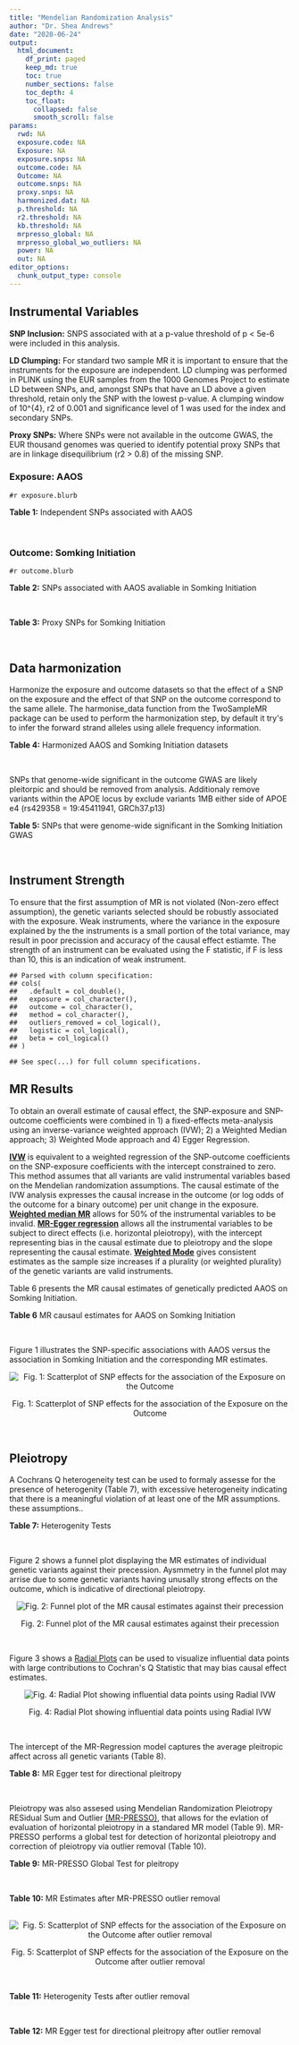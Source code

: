 ```yaml
---
title: "Mendelian Randomization Analysis"
author: "Dr. Shea Andrews"
date: "2020-06-24"
output:
  html_document:
    df_print: paged
    keep_md: true
    toc: true
    number_sections: false
    toc_depth: 4
    toc_float:
      collapsed: false
      smooth_scroll: false
params:
  rwd: NA
  exposure.code: NA
  Exposure: NA
  exposure.snps: NA
  outcome.code: NA
  Outcome: NA
  outcome.snps: NA
  proxy.snps: NA
  harmonized.dat: NA
  p.threshold: NA
  r2.threshold: NA
  kb.threshold: NA
  mrpresso_global: NA
  mrpresso_global_wo_outliers: NA
  power: NA
  out: NA
editor_options:
  chunk_output_type: console
---
```







## Instrumental Variables
**SNP Inclusion:** SNPS associated with at a p-value threshold of p < 5e-6 were included in this analysis.
<br>

**LD Clumping:** For standard two sample MR it is important to ensure that the instruments for the exposure are independent. LD clumping was performed in PLINK using the EUR samples from the 1000 Genomes Project to estimate LD between SNPs, and, amongst SNPs that have an LD above a given threshold, retain only the SNP with the lowest p-value. A clumping window of 10^{4}, r2 of 0.001 and significance level of 1 was used for the index and secondary SNPs.
<br>

**Proxy SNPs:** Where SNPs were not available in the outcome GWAS, the EUR thousand genomes was queried to identify potential proxy SNPs that are in linkage disequilibrium (r2 > 0.8) of the missing SNP.
<br>

### Exposure: AAOS
`#r exposure.blurb`
<br>

**Table 1:** Independent SNPs associated with AAOS
<div data-pagedtable="false">
  <script data-pagedtable-source type="application/json">
{"columns":[{"label":["SNP"],"name":[1],"type":["chr"],"align":["left"]},{"label":["CHROM"],"name":[2],"type":["dbl"],"align":["right"]},{"label":["POS"],"name":[3],"type":["dbl"],"align":["right"]},{"label":["REF"],"name":[4],"type":["chr"],"align":["left"]},{"label":["ALT"],"name":[5],"type":["chr"],"align":["left"]},{"label":["AF"],"name":[6],"type":["dbl"],"align":["right"]},{"label":["BETA"],"name":[7],"type":["dbl"],"align":["right"]},{"label":["SE"],"name":[8],"type":["dbl"],"align":["right"]},{"label":["Z"],"name":[9],"type":["dbl"],"align":["right"]},{"label":["P"],"name":[10],"type":["dbl"],"align":["right"]},{"label":["N"],"name":[11],"type":["dbl"],"align":["right"]},{"label":["TRAIT"],"name":[12],"type":["chr"],"align":["left"]}],"data":[{"1":"rs2649062","2":"1","3":"5799177","4":"A","5":"G","6":"0.3192","7":"0.0652","8":"0.0131","9":"4.977100","10":"6.120e-07","11":"40255","12":"AAOS"},{"1":"rs4662080","2":"1","3":"14363419","4":"C","5":"T","6":"0.6649","7":"0.1421","8":"0.0296","9":"4.800676","10":"1.586e-06","11":"40255","12":"AAOS"},{"1":"rs10919252","2":"1","3":"169802956","4":"C","5":"G","6":"0.3275","7":"0.0975","8":"0.0198","9":"4.924240","10":"8.182e-07","11":"40255","12":"AAOS"},{"1":"rs6701713","2":"1","3":"207786289","4":"A","5":"G","6":"0.7983","7":"-0.0709","8":"0.0146","9":"-4.856160","10":"1.184e-06","11":"40255","12":"AAOS"},{"1":"rs144505123","2":"1","3":"221802052","4":"C","5":"T","6":"0.0113","7":"0.7709","8":"0.1609","9":"4.791175","10":"1.661e-06","11":"40255","12":"AAOS"},{"1":"rs6718282","2":"2","3":"18039651","4":"G","5":"A","6":"0.0440","7":"-0.1421","8":"0.0308","9":"-4.613636","10":"3.840e-06","11":"40255","12":"AAOS"},{"1":"rs114131510","2":"2","3":"78420700","4":"A","5":"G","6":"0.0162","7":"0.6419","8":"0.1406","9":"4.565430","10":"4.949e-06","11":"40255","12":"AAOS"},{"1":"rs12615104","2":"2","3":"109820829","4":"T","5":"C","6":"0.2566","7":"-0.1057","8":"0.0221","9":"-4.782810","10":"1.829e-06","11":"40255","12":"AAOS"},{"1":"rs111906619","2":"2","3":"127789085","4":"C","5":"T","6":"0.0709","7":"0.1268","8":"0.0256","9":"4.953125","10":"7.088e-07","11":"40255","12":"AAOS"},{"1":"rs6431219","2":"2","3":"127862133","4":"C","5":"T","6":"0.4163","7":"0.0774","8":"0.0124","9":"6.241935","10":"3.897e-10","11":"40255","12":"AAOS"},{"1":"rs359982","2":"2","3":"219826934","4":"A","5":"G","6":"0.0781","7":"0.2660","8":"0.0513","9":"5.185190","10":"2.159e-07","11":"40255","12":"AAOS"},{"1":"rs116341973","2":"3","3":"63462893","4":"A","5":"G","6":"0.0227","7":"0.2057","8":"0.0399","9":"5.155390","10":"2.478e-07","11":"40255","12":"AAOS"},{"1":"rs145799027","2":"3","3":"114438213","4":"T","5":"C","6":"0.0147","7":"0.7485","8":"0.1601","9":"4.675200","10":"2.933e-06","11":"40255","12":"AAOS"},{"1":"rs71602496","2":"4","3":"661002","4":"A","5":"G","6":"0.1453","7":"0.0780","8":"0.0171","9":"4.561400","10":"4.978e-06","11":"40255","12":"AAOS"},{"1":"rs115803892","2":"4","3":"134185712","4":"G","5":"A","6":"0.0129","7":"0.9151","8":"0.1973","9":"4.638115","10":"3.498e-06","11":"40255","12":"AAOS"},{"1":"rs1689013","2":"4","3":"181048651","4":"T","5":"C","6":"0.2493","7":"0.0637","8":"0.0139","9":"4.582730","10":"4.657e-06","11":"40255","12":"AAOS"},{"1":"rs144202318","2":"5","3":"165711579","4":"G","5":"A","6":"0.0135","7":"0.7219","8":"0.1572","9":"4.592239","10":"4.356e-06","11":"40255","12":"AAOS"},{"1":"rs77345379","2":"6","3":"69273670","4":"C","5":"T","6":"0.0185","7":"0.2291","8":"0.0501","9":"4.572854","10":"4.830e-06","11":"40255","12":"AAOS"},{"1":"rs12153819","2":"6","3":"83773049","4":"C","5":"T","6":"0.1018","7":"-0.1092","8":"0.0235","9":"-4.646809","10":"3.291e-06","11":"40255","12":"AAOS"},{"1":"rs17170228","2":"7","3":"33076314","4":"G","5":"A","6":"0.0623","7":"0.1215","8":"0.0248","9":"4.899194","10":"1.004e-06","11":"40255","12":"AAOS"},{"1":"rs149907089","2":"7","3":"151626353","4":"G","5":"C","6":"0.0162","7":"0.7109","8":"0.1535","9":"4.631270","10":"3.637e-06","11":"40255","12":"AAOS"},{"1":"rs2725066","2":"8","3":"4438058","4":"T","5":"A","6":"0.5128","7":"-0.0936","8":"0.0191","9":"-4.900524","10":"9.948e-07","11":"40255","12":"AAOS"},{"1":"rs117201713","2":"8","3":"121340499","4":"G","5":"C","6":"0.0408","7":"0.2125","8":"0.0456","9":"4.660088","10":"3.120e-06","11":"40255","12":"AAOS"},{"1":"rs36033332","2":"9","3":"26834807","4":"C","5":"G","6":"0.0386","7":"0.4601","8":"0.0865","9":"5.319080","10":"1.030e-07","11":"40255","12":"AAOS"},{"1":"rs7930318","2":"11","3":"60033371","4":"C","5":"T","6":"0.5996","7":"0.0750","8":"0.0125","9":"6.000000","10":"2.245e-09","11":"40255","12":"AAOS"},{"1":"rs567075","2":"11","3":"85830157","4":"T","5":"C","6":"0.6903","7":"0.0900","8":"0.0132","9":"6.818180","10":"9.084e-12","11":"40255","12":"AAOS"},{"1":"rs11218343","2":"11","3":"121435587","4":"T","5":"C","6":"0.0395","7":"-0.1653","8":"0.0329","9":"-5.024320","10":"5.148e-07","11":"40255","12":"AAOS"},{"1":"rs7958488","2":"12","3":"6546166","4":"A","5":"T","6":"0.0195","7":"0.5085","8":"0.1111","9":"4.576960","10":"4.719e-06","11":"40255","12":"AAOS"},{"1":"rs1118069","2":"12","3":"84739181","4":"A","5":"T","6":"0.7195","7":"0.1012","8":"0.0216","9":"4.685190","10":"2.693e-06","11":"40255","12":"AAOS"},{"1":"rs140016885","2":"12","3":"99679113","4":"A","5":"G","6":"0.0144","7":"0.6851","8":"0.1416","9":"4.838280","10":"1.310e-06","11":"40255","12":"AAOS"},{"1":"rs9582517","2":"13","3":"102331030","4":"T","5":"C","6":"0.5073","7":"-0.1185","8":"0.0257","9":"-4.610890","10":"3.908e-06","11":"40255","12":"AAOS"},{"1":"rs146189059","2":"14","3":"47173254","4":"C","5":"G","6":"0.0111","7":"0.9444","8":"0.1835","9":"5.146590","10":"2.634e-07","11":"40255","12":"AAOS"},{"1":"rs17125944","2":"14","3":"53400629","4":"T","5":"C","6":"0.0924","7":"0.0960","8":"0.0203","9":"4.729060","10":"2.321e-06","11":"40255","12":"AAOS"},{"1":"rs150193285","2":"15","3":"75224360","4":"C","5":"T","6":"0.0109","7":"0.7622","8":"0.1650","9":"4.619394","10":"3.834e-06","11":"40255","12":"AAOS"},{"1":"rs9947273","2":"18","3":"35409158","4":"G","5":"A","6":"0.1431","7":"-0.0853","8":"0.0178","9":"-4.792135","10":"1.593e-06","11":"40255","12":"AAOS"},{"1":"rs62117204","2":"19","3":"45242967","4":"C","5":"T","6":"0.0601","7":"-0.1867","8":"0.0278","9":"-6.715827","10":"1.864e-11","11":"40255","12":"AAOS"},{"1":"rs76205446","2":"19","3":"45355267","4":"T","5":"A","6":"0.0143","7":"0.7096","8":"0.1234","9":"5.750405","10":"9.010e-09","11":"40255","12":"AAOS"},{"1":"rs2075650","2":"19","3":"45395619","4":"A","5":"G","6":"0.2197","7":"0.5502","8":"0.0223","9":"24.672600","10":"5.980e-134","11":"40255","12":"AAOS"},{"1":"rs141441332","2":"19","3":"45438575","4":"C","5":"A","6":"0.0110","7":"0.5383","8":"0.0632","9":"8.517405","10":"1.713e-17","11":"40255","12":"AAOS"},{"1":"rs204469","2":"19","3":"45490285","4":"A","5":"G","6":"0.9632","7":"0.1588","8":"0.0341","9":"4.656890","10":"3.269e-06","11":"40255","12":"AAOS"},{"1":"rs2827191","2":"21","3":"23361798","4":"C","5":"T","6":"0.2857","7":"0.1277","8":"0.0279","9":"4.577061","10":"4.895e-06","11":"40255","12":"AAOS"},{"1":"rs1043441","2":"22","3":"39130964","4":"C","5":"T","6":"0.2893","7":"-0.0639","8":"0.0135","9":"-4.733333","10":"2.110e-06","11":"40255","12":"AAOS"}],"options":{"columns":{"min":{},"max":[10]},"rows":{"min":[10],"max":[10]},"pages":{}}}
  </script>
</div>
<br>

### Outcome: Somking Initiation
`#r outcome.blurb`
<br>

**Table 2:** SNPs associated with AAOS avaliable in Somking Initiation
<div data-pagedtable="false">
  <script data-pagedtable-source type="application/json">
{"columns":[{"label":["SNP"],"name":[1],"type":["chr"],"align":["left"]},{"label":["CHROM"],"name":[2],"type":["dbl"],"align":["right"]},{"label":["POS"],"name":[3],"type":["dbl"],"align":["right"]},{"label":["REF"],"name":[4],"type":["chr"],"align":["left"]},{"label":["ALT"],"name":[5],"type":["chr"],"align":["left"]},{"label":["AF"],"name":[6],"type":["dbl"],"align":["right"]},{"label":["BETA"],"name":[7],"type":["dbl"],"align":["right"]},{"label":["SE"],"name":[8],"type":["dbl"],"align":["right"]},{"label":["Z"],"name":[9],"type":["dbl"],"align":["right"]},{"label":["P"],"name":[10],"type":["dbl"],"align":["right"]},{"label":["N"],"name":[11],"type":["dbl"],"align":["right"]},{"label":["TRAIT"],"name":[12],"type":["chr"],"align":["left"]}],"data":[{"1":"rs2649062","2":"1","3":"5799177","4":"A","5":"G","6":"0.32036400","7":"-2.866110e-04","8":"0.0009012926","9":"-0.318","10":"0.7505000","11":"1232091","12":"Smoking_Initiation"},{"1":"rs4662080","2":"1","3":"14363419","4":"C","5":"T","6":"0.69553200","7":"-4.433238e-04","8":"0.0012924892","9":"-0.343","10":"0.7314000","11":"599289","12":"Smoking_Initiation"},{"1":"rs10919252","2":"1","3":"169802956","4":"C","5":"G","6":"0.31039100","7":"-3.274770e-03","8":"0.0008989218","9":"-3.643","10":"0.0002692","11":"1232091","12":"Smoking_Initiation"},{"1":"rs6701713","2":"1","3":"207786289","4":"A","5":"G","6":"0.77515400","7":"-3.424600e-04","8":"0.0009012116","9":"-0.380","10":"0.7037000","11":"1232091","12":"Smoking_Initiation"},{"1":"rs144505123","2":"1","3":"221802052","4":"C","5":"T","6":"0.00744913","7":"-1.283345e-04","8":"0.0009232699","9":"-0.139","10":"0.8892000","11":"1174994","12":"Smoking_Initiation"},{"1":"rs6718282","2":"2","3":"18039651","4":"G","5":"A","6":"0.08463490","7":"2.335293e-04","8":"0.0009230408","9":"0.253","10":"0.8001000","11":"1174994","12":"Smoking_Initiation"},{"1":"rs114131510","2":"2","3":"78420700","4":"A","5":"G","6":"0.00839110","7":"-6.846290e-04","8":"0.0009008281","9":"-0.760","10":"0.4471000","11":"1232091","12":"Smoking_Initiation"},{"1":"rs12615104","2":"2","3":"109820829","4":"T","5":"C","6":"0.32661600","7":"2.064920e-03","8":"0.0008997470","9":"2.295","10":"0.0217500","11":"1232091","12":"Smoking_Initiation"},{"1":"rs111906619","2":"2","3":"127789085","4":"C","5":"T","6":"0.05424060","7":"-1.019402e-03","8":"0.0009005314","9":"-1.132","10":"0.2578000","11":"1232091","12":"Smoking_Initiation"},{"1":"rs6431219","2":"2","3":"127862133","4":"C","5":"T","6":"0.39324600","7":"-4.388306e-04","8":"0.0009010896","9":"-0.487","10":"0.6265000","11":"1232091","12":"Smoking_Initiation"},{"1":"rs359982","2":"2","3":"219826934","4":"A","5":"G","6":"0.05341570","7":"9.285270e-04","8":"0.0009006080","9":"1.031","10":"0.3027000","11":"1232091","12":"Smoking_Initiation"},{"1":"rs116341973","2":"3","3":"63462893","4":"A","5":"G","6":"0.01417150","7":"-9.996080e-04","8":"0.0009005478","9":"-1.110","10":"0.2671000","11":"1232091","12":"Smoking_Initiation"},{"1":"rs145799027","2":"3","3":"114438213","4":"T","5":"C","6":"0.00290276","7":"2.893640e-04","8":"0.0012581049","9":"0.230","10":"0.8180000","11":"632802","12":"Smoking_Initiation"},{"1":"rs71602496","2":"4","3":"661002","4":"A","5":"G","6":"0.14947100","7":"2.375660e-03","8":"0.0008995306","9":"2.641","10":"0.0082680","11":"1232091","12":"Smoking_Initiation"},{"1":"rs115803892","2":"4","3":"134185712","4":"G","5":"A","6":"0.02500000","7":"1.673150e-03","8":"0.0009000270","9":"1.859","10":"0.0629900","11":"1232091","12":"Smoking_Initiation"},{"1":"rs1689013","2":"4","3":"181048651","4":"T","5":"C","6":"0.22133500","7":"1.098570e-03","8":"0.0009004663","9":"1.220","10":"0.2225000","11":"1232091","12":"Smoking_Initiation"},{"1":"rs144202318","2":"5","3":"165711579","4":"G","5":"A","6":"0.01040480","7":"6.594242e-04","8":"0.0009008527","9":"0.732","10":"0.4641000","11":"1232091","12":"Smoking_Initiation"},{"1":"rs77345379","2":"6","3":"69273670","4":"C","5":"T","6":"0.02319680","7":"2.451696e-04","8":"0.0009013589","9":"0.272","10":"0.7857000","11":"1232091","12":"Smoking_Initiation"},{"1":"rs12153819","2":"6","3":"83773049","4":"C","5":"T","6":"0.16679800","7":"-9.084259e-04","8":"0.0009222598","9":"-0.985","10":"0.3244000","11":"1174994","12":"Smoking_Initiation"},{"1":"rs17170228","2":"7","3":"33076314","4":"G","5":"A","6":"0.05569710","7":"2.167318e-03","8":"0.0008996753","9":"2.409","10":"0.0160100","11":"1232091","12":"Smoking_Initiation"},{"1":"rs149907089","2":"7","3":"151626353","4":"G","5":"C","6":"0.01035230","7":"8.347207e-04","8":"0.0012571094","9":"0.664","10":"0.5070000","11":"632802","12":"Smoking_Initiation"},{"1":"rs2725066","2":"8","3":"4438058","4":"T","5":"A","6":"0.54336700","7":"1.604496e-03","8":"0.0012908253","9":"1.243","10":"0.2138000","11":"599289","12":"Smoking_Initiation"},{"1":"rs117201713","2":"8","3":"121340499","4":"G","5":"C","6":"0.03194600","7":"4.469356e-04","8":"0.0009010798","9":"0.496","10":"0.6200000","11":"1232091","12":"Smoking_Initiation"},{"1":"rs36033332","2":"9","3":"26834807","4":"C","5":"G","6":"0.08303120","7":"1.309940e-03","8":"0.0009002993","9":"1.455","10":"0.1457000","11":"1232091","12":"Smoking_Initiation"},{"1":"rs7930318","2":"11","3":"60033371","4":"C","5":"T","6":"0.65976800","7":"1.014003e-03","8":"0.0009005355","9":"1.126","10":"0.2601000","11":"1232091","12":"Smoking_Initiation"},{"1":"rs567075","2":"11","3":"85830157","4":"T","5":"C","6":"0.69089900","7":"6.072100e-04","8":"0.0009009046","9":"0.674","10":"0.5001000","11":"1232091","12":"Smoking_Initiation"},{"1":"rs11218343","2":"11","3":"121435587","4":"T","5":"C","6":"0.03449530","7":"4.325260e-04","8":"0.0009010966","9":"0.480","10":"0.6311000","11":"1232091","12":"Smoking_Initiation"},{"1":"rs7958488","2":"12","3":"6546166","4":"A","5":"T","6":"0.01840830","7":"-9.648100e-05","8":"0.0009016914","9":"-0.107","10":"0.9147000","11":"1232091","12":"Smoking_Initiation"},{"1":"rs1118069","2":"12","3":"84739181","4":"A","5":"T","6":"0.62582100","7":"3.247870e-03","8":"0.0008989402","9":"3.613","10":"0.0003032","11":"1232091","12":"Smoking_Initiation"},{"1":"rs140016885","2":"12","3":"99679113","4":"A","5":"G","6":"0.02373190","7":"1.693820e-03","8":"0.0009000120","9":"1.882","10":"0.0598200","11":"1232091","12":"Smoking_Initiation"},{"1":"rs9582517","2":"13","3":"102331030","4":"T","5":"C","6":"0.48209100","7":"-4.235210e-04","8":"0.0009011082","9":"-0.470","10":"0.6387000","11":"1232091","12":"Smoking_Initiation"},{"1":"rs146189059","2":"14","3":"47173254","4":"C","5":"G","6":"0.01144620","7":"7.304410e-04","8":"0.0009269550","9":"0.788","10":"0.4307000","11":"1163546","12":"Smoking_Initiation"},{"1":"rs17125944","2":"14","3":"53400629","4":"T","5":"C","6":"0.09734350","7":"6.734270e-04","8":"0.0009015088","9":"0.747","10":"0.4549000","11":"1230262","12":"Smoking_Initiation"},{"1":"rs150193285","2":"15","3":"75224360","4":"C","5":"T","6":"0.02104500","7":"4.109122e-04","8":"0.0009011231","9":"0.456","10":"0.6484000","11":"1232091","12":"Smoking_Initiation"},{"1":"rs9947273","2":"18","3":"35409158","4":"G","5":"A","6":"0.18287400","7":"-2.875511e-03","8":"0.0012894669","9":"-2.230","10":"0.0257700","11":"599289","12":"Smoking_Initiation"},{"1":"rs62117204","2":"19","3":"45242967","4":"C","5":"T","6":"0.07418880","7":"8.926982e-05","8":"0.0009017153","9":"0.099","10":"0.9210000","11":"1232091","12":"Smoking_Initiation"},{"1":"rs76205446","2":"19","3":"45355267","4":"T","5":"A","6":"0.00945455","7":"-1.284755e-03","8":"0.0009003187","9":"-1.427","10":"0.1536000","11":"1232091","12":"Smoking_Initiation"},{"1":"rs2075650","2":"19","3":"45395619","4":"A","5":"G","6":"0.15559200","7":"-2.885480e-03","8":"0.0008991834","9":"-3.209","10":"0.0013340","11":"1232091","12":"Smoking_Initiation"},{"1":"rs141441332","2":"19","3":"45438575","4":"C","5":"A","6":"0.00789570","7":"-2.172392e-04","8":"0.0009014074","9":"-0.241","10":"0.8095000","11":"1232091","12":"Smoking_Initiation"},{"1":"rs204469","2":"19","3":"45490285","4":"A","5":"G","6":"0.96476600","7":"-5.333810e-04","8":"0.0009009819","9":"-0.592","10":"0.5537000","11":"1232091","12":"Smoking_Initiation"},{"1":"rs2827191","2":"21","3":"23361798","4":"C","5":"T","6":"0.29854800","7":"-1.117459e-03","8":"0.0009004507","9":"-1.241","10":"0.2145000","11":"1232091","12":"Smoking_Initiation"},{"1":"rs1043441","2":"22","3":"39130964","4":"C","5":"T","6":"0.30681800","7":"-1.352413e-03","8":"0.0009218903","9":"-1.467","10":"0.1423000","11":"1174994","12":"Smoking_Initiation"}],"options":{"columns":{"min":{},"max":[10]},"rows":{"min":[10],"max":[10]},"pages":{}}}
  </script>
</div>
<br>

**Table 3:** Proxy SNPs for Somking Initiation
<div data-pagedtable="false">
  <script data-pagedtable-source type="application/json">
{"columns":[{"label":["proxy.outcome"],"name":[1],"type":["lgl"],"align":["right"]},{"label":["target_snp"],"name":[2],"type":["lgl"],"align":["right"]},{"label":["proxy_snp"],"name":[3],"type":["lgl"],"align":["right"]},{"label":["ld.r2"],"name":[4],"type":["lgl"],"align":["right"]},{"label":["Dprime"],"name":[5],"type":["lgl"],"align":["right"]},{"label":["ref.proxy"],"name":[6],"type":["lgl"],"align":["right"]},{"label":["alt.proxy"],"name":[7],"type":["lgl"],"align":["right"]},{"label":["CHROM"],"name":[8],"type":["lgl"],"align":["right"]},{"label":["POS"],"name":[9],"type":["lgl"],"align":["right"]},{"label":["ALT.proxy"],"name":[10],"type":["lgl"],"align":["right"]},{"label":["REF.proxy"],"name":[11],"type":["lgl"],"align":["right"]},{"label":["AF"],"name":[12],"type":["lgl"],"align":["right"]},{"label":["BETA"],"name":[13],"type":["lgl"],"align":["right"]},{"label":["SE"],"name":[14],"type":["lgl"],"align":["right"]},{"label":["P"],"name":[15],"type":["lgl"],"align":["right"]},{"label":["N"],"name":[16],"type":["lgl"],"align":["right"]},{"label":["ref"],"name":[17],"type":["lgl"],"align":["right"]},{"label":["alt"],"name":[18],"type":["lgl"],"align":["right"]},{"label":["ALT"],"name":[19],"type":["lgl"],"align":["right"]},{"label":["REF"],"name":[20],"type":["lgl"],"align":["right"]},{"label":["PHASE"],"name":[21],"type":["lgl"],"align":["right"]}],"data":[{"1":"NA","2":"NA","3":"NA","4":"NA","5":"NA","6":"NA","7":"NA","8":"NA","9":"NA","10":"NA","11":"NA","12":"NA","13":"NA","14":"NA","15":"NA","16":"NA","17":"NA","18":"NA","19":"NA","20":"NA","21":"NA"}],"options":{"columns":{"min":{},"max":[10]},"rows":{"min":[10],"max":[10]},"pages":{}}}
  </script>
</div>
<br>

## Data harmonization
Harmonize the exposure and outcome datasets so that the effect of a SNP on the exposure and the effect of that SNP on the outcome correspond to the same allele. The harmonise_data function from the TwoSampleMR package can be used to perform the harmonization step, by default it try's to infer the forward strand alleles using allele frequency information.
<br>

**Table 4:** Harmonized AAOS and Somking Initiation datasets
<div data-pagedtable="false">
  <script data-pagedtable-source type="application/json">
{"columns":[{"label":["SNP"],"name":[1],"type":["chr"],"align":["left"]},{"label":["effect_allele.exposure"],"name":[2],"type":["chr"],"align":["left"]},{"label":["other_allele.exposure"],"name":[3],"type":["chr"],"align":["left"]},{"label":["effect_allele.outcome"],"name":[4],"type":["chr"],"align":["left"]},{"label":["other_allele.outcome"],"name":[5],"type":["chr"],"align":["left"]},{"label":["beta.exposure"],"name":[6],"type":["dbl"],"align":["right"]},{"label":["beta.outcome"],"name":[7],"type":["dbl"],"align":["right"]},{"label":["eaf.exposure"],"name":[8],"type":["dbl"],"align":["right"]},{"label":["eaf.outcome"],"name":[9],"type":["dbl"],"align":["right"]},{"label":["remove"],"name":[10],"type":["lgl"],"align":["right"]},{"label":["palindromic"],"name":[11],"type":["lgl"],"align":["right"]},{"label":["ambiguous"],"name":[12],"type":["lgl"],"align":["right"]},{"label":["id.outcome"],"name":[13],"type":["chr"],"align":["left"]},{"label":["chr.outcome"],"name":[14],"type":["dbl"],"align":["right"]},{"label":["pos.outcome"],"name":[15],"type":["dbl"],"align":["right"]},{"label":["se.outcome"],"name":[16],"type":["dbl"],"align":["right"]},{"label":["z.outcome"],"name":[17],"type":["dbl"],"align":["right"]},{"label":["pval.outcome"],"name":[18],"type":["dbl"],"align":["right"]},{"label":["samplesize.outcome"],"name":[19],"type":["dbl"],"align":["right"]},{"label":["outcome"],"name":[20],"type":["chr"],"align":["left"]},{"label":["mr_keep.outcome"],"name":[21],"type":["lgl"],"align":["right"]},{"label":["pval_origin.outcome"],"name":[22],"type":["chr"],"align":["left"]},{"label":["chr.exposure"],"name":[23],"type":["dbl"],"align":["right"]},{"label":["pos.exposure"],"name":[24],"type":["dbl"],"align":["right"]},{"label":["se.exposure"],"name":[25],"type":["dbl"],"align":["right"]},{"label":["z.exposure"],"name":[26],"type":["dbl"],"align":["right"]},{"label":["pval.exposure"],"name":[27],"type":["dbl"],"align":["right"]},{"label":["samplesize.exposure"],"name":[28],"type":["dbl"],"align":["right"]},{"label":["exposure"],"name":[29],"type":["chr"],"align":["left"]},{"label":["mr_keep.exposure"],"name":[30],"type":["lgl"],"align":["right"]},{"label":["pval_origin.exposure"],"name":[31],"type":["chr"],"align":["left"]},{"label":["id.exposure"],"name":[32],"type":["chr"],"align":["left"]},{"label":["action"],"name":[33],"type":["dbl"],"align":["right"]},{"label":["mr_keep"],"name":[34],"type":["lgl"],"align":["right"]},{"label":["pleitropy_keep"],"name":[35],"type":["lgl"],"align":["right"]},{"label":["pt"],"name":[36],"type":["dbl"],"align":["right"]},{"label":["mrpresso_RSSobs"],"name":[37],"type":["dbl"],"align":["right"]},{"label":["mrpresso_pval"],"name":[38],"type":["chr"],"align":["left"]},{"label":["mrpresso_keep"],"name":[39],"type":["lgl"],"align":["right"]}],"data":[{"1":"rs1043441","2":"T","3":"C","4":"T","5":"C","6":"-0.0639","7":"-1.352413e-03","8":"0.2893","9":"0.30681800","10":"FALSE","11":"FALSE","12":"FALSE","13":"atbZsa","14":"22","15":"39130964","16":"0.0009218903","17":"-1.467","18":"0.1423000","19":"1174994","20":"Liu2019smkint23andMe","21":"TRUE","22":"reported","23":"22","24":"39130964","25":"0.0135","26":"-4.733333","27":"2.110e-06","28":"40255","29":"Huang2017aaos","30":"TRUE","31":"reported","32":"Np3uhQ","33":"2","34":"TRUE","35":"TRUE","36":"5e-06","37":"1.676811e-06","38":"1","39":"TRUE"},{"1":"rs10919252","2":"G","3":"C","4":"G","5":"C","6":"0.0975","7":"-3.274770e-03","8":"0.3275","9":"0.31039100","10":"FALSE","11":"TRUE","12":"FALSE","13":"atbZsa","14":"1","15":"169802956","16":"0.0008989218","17":"-3.643","18":"0.0002692","19":"1232091","20":"Liu2019smkint23andMe","21":"TRUE","22":"reported","23":"1","24":"169802956","25":"0.0198","26":"4.924240","27":"8.182e-07","28":"40255","29":"Huang2017aaos","30":"TRUE","31":"reported","32":"Np3uhQ","33":"2","34":"TRUE","35":"TRUE","36":"5e-06","37":"1.135370e-05","38":"0.0072","39":"FALSE"},{"1":"rs1118069","2":"T","3":"A","4":"T","5":"A","6":"0.1012","7":"3.247870e-03","8":"0.7195","9":"0.62582100","10":"FALSE","11":"TRUE","12":"FALSE","13":"atbZsa","14":"12","15":"84739181","16":"0.0008989402","17":"3.613","18":"0.0003032","19":"1232091","20":"Liu2019smkint23andMe","21":"TRUE","22":"reported","23":"12","24":"84739181","25":"0.0216","26":"4.685190","27":"2.693e-06","28":"40255","29":"Huang2017aaos","30":"TRUE","31":"reported","32":"Np3uhQ","33":"2","34":"TRUE","35":"TRUE","36":"5e-06","37":"9.992765e-06","38":"<0.0072","39":"FALSE"},{"1":"rs111906619","2":"T","3":"C","4":"T","5":"C","6":"0.1268","7":"-1.019402e-03","8":"0.0709","9":"0.05424060","10":"FALSE","11":"FALSE","12":"FALSE","13":"atbZsa","14":"2","15":"127789085","16":"0.0009005314","17":"-1.132","18":"0.2578000","19":"1232091","20":"Liu2019smkint23andMe","21":"TRUE","22":"reported","23":"2","24":"127789085","25":"0.0256","26":"4.953125","27":"7.088e-07","28":"40255","29":"Huang2017aaos","30":"TRUE","31":"reported","32":"Np3uhQ","33":"2","34":"TRUE","35":"TRUE","36":"5e-06","37":"1.296151e-06","38":"1","39":"TRUE"},{"1":"rs11218343","2":"C","3":"T","4":"C","5":"T","6":"-0.1653","7":"4.325260e-04","8":"0.0395","9":"0.03449530","10":"FALSE","11":"FALSE","12":"FALSE","13":"atbZsa","14":"11","15":"121435587","16":"0.0009010966","17":"0.480","18":"0.6311000","19":"1232091","20":"Liu2019smkint23andMe","21":"TRUE","22":"reported","23":"11","24":"121435587","25":"0.0329","26":"-5.024320","27":"5.148e-07","28":"40255","29":"Huang2017aaos","30":"TRUE","31":"reported","32":"Np3uhQ","33":"2","34":"TRUE","35":"TRUE","36":"5e-06","37":"3.438439e-07","38":"1","39":"TRUE"},{"1":"rs114131510","2":"G","3":"A","4":"G","5":"A","6":"0.6419","7":"-6.846290e-04","8":"0.0162","9":"0.00839110","10":"FALSE","11":"FALSE","12":"FALSE","13":"atbZsa","14":"2","15":"78420700","16":"0.0009008281","17":"-0.760","18":"0.4471000","19":"1232091","20":"Liu2019smkint23andMe","21":"TRUE","22":"reported","23":"2","24":"78420700","25":"0.1406","26":"4.565430","27":"4.949e-06","28":"40255","29":"Huang2017aaos","30":"TRUE","31":"reported","32":"Np3uhQ","33":"2","34":"TRUE","35":"TRUE","36":"5e-06","37":"1.878718e-06","38":"1","39":"TRUE"},{"1":"rs115803892","2":"A","3":"G","4":"A","5":"G","6":"0.9151","7":"1.673150e-03","8":"0.0129","9":"0.02500000","10":"FALSE","11":"FALSE","12":"FALSE","13":"atbZsa","14":"4","15":"134185712","16":"0.0009000270","17":"1.859","18":"0.0629900","19":"1232091","20":"Liu2019smkint23andMe","21":"TRUE","22":"reported","23":"4","24":"134185712","25":"0.1973","26":"4.638115","27":"3.498e-06","28":"40255","29":"Huang2017aaos","30":"TRUE","31":"reported","32":"Np3uhQ","33":"2","34":"TRUE","35":"TRUE","36":"5e-06","37":"9.648116e-07","38":"1","39":"TRUE"},{"1":"rs116341973","2":"G","3":"A","4":"G","5":"A","6":"0.2057","7":"-9.996080e-04","8":"0.0227","9":"0.01417150","10":"FALSE","11":"FALSE","12":"FALSE","13":"atbZsa","14":"3","15":"63462893","16":"0.0009005478","17":"-1.110","18":"0.2671000","19":"1232091","20":"Liu2019smkint23andMe","21":"TRUE","22":"reported","23":"3","24":"63462893","25":"0.0399","26":"5.155390","27":"2.478e-07","28":"40255","29":"Huang2017aaos","30":"TRUE","31":"reported","32":"Np3uhQ","33":"2","34":"TRUE","35":"TRUE","36":"5e-06","37":"1.431572e-06","38":"1","39":"TRUE"},{"1":"rs117201713","2":"C","3":"G","4":"C","5":"G","6":"0.2125","7":"4.469356e-04","8":"0.0408","9":"0.03194600","10":"FALSE","11":"TRUE","12":"FALSE","13":"atbZsa","14":"8","15":"121340499","16":"0.0009010798","17":"0.496","18":"0.6200000","19":"1232091","20":"Liu2019smkint23andMe","21":"TRUE","22":"reported","23":"8","24":"121340499","25":"0.0456","26":"4.660088","27":"3.120e-06","28":"40255","29":"Huang2017aaos","30":"TRUE","31":"reported","32":"Np3uhQ","33":"2","34":"TRUE","35":"TRUE","36":"5e-06","37":"6.492394e-08","38":"1","39":"TRUE"},{"1":"rs12153819","2":"T","3":"C","4":"T","5":"C","6":"-0.1092","7":"-9.084259e-04","8":"0.1018","9":"0.16679800","10":"FALSE","11":"FALSE","12":"FALSE","13":"atbZsa","14":"6","15":"83773049","16":"0.0009222598","17":"-0.985","18":"0.3244000","19":"1174994","20":"Liu2019smkint23andMe","21":"TRUE","22":"reported","23":"6","24":"83773049","25":"0.0235","26":"-4.646809","27":"3.291e-06","28":"40255","29":"Huang2017aaos","30":"TRUE","31":"reported","32":"Np3uhQ","33":"2","34":"TRUE","35":"TRUE","36":"5e-06","37":"6.565455e-07","38":"1","39":"TRUE"},{"1":"rs12615104","2":"C","3":"T","4":"C","5":"T","6":"-0.1057","7":"2.064920e-03","8":"0.2566","9":"0.32661600","10":"FALSE","11":"FALSE","12":"FALSE","13":"atbZsa","14":"2","15":"109820829","16":"0.0008997470","17":"2.295","18":"0.0217500","19":"1232091","20":"Liu2019smkint23andMe","21":"TRUE","22":"reported","23":"2","24":"109820829","25":"0.0221","26":"-4.782810","27":"1.829e-06","28":"40255","29":"Huang2017aaos","30":"TRUE","31":"reported","32":"Np3uhQ","33":"2","34":"TRUE","35":"TRUE","36":"5e-06","37":"4.690570e-06","38":"0.4896","39":"TRUE"},{"1":"rs140016885","2":"G","3":"A","4":"G","5":"A","6":"0.6851","7":"1.693820e-03","8":"0.0144","9":"0.02373190","10":"FALSE","11":"FALSE","12":"FALSE","13":"atbZsa","14":"12","15":"99679113","16":"0.0009000120","17":"1.882","18":"0.0598200","19":"1232091","20":"Liu2019smkint23andMe","21":"TRUE","22":"reported","23":"12","24":"99679113","25":"0.1416","26":"4.838280","27":"1.310e-06","28":"40255","29":"Huang2017aaos","30":"TRUE","31":"reported","32":"Np3uhQ","33":"2","34":"TRUE","35":"TRUE","36":"5e-06","37":"1.355675e-06","38":"1","39":"TRUE"},{"1":"rs141441332","2":"A","3":"C","4":"A","5":"C","6":"0.5383","7":"-2.172392e-04","8":"0.0110","9":"0.00789570","10":"FALSE","11":"FALSE","12":"FALSE","13":"atbZsa","14":"19","15":"45438575","16":"0.0009014074","17":"-0.241","18":"0.8095000","19":"1232091","20":"Liu2019smkint23andMe","21":"TRUE","22":"reported","23":"19","24":"45438575","25":"0.0632","26":"8.517405","27":"1.713e-17","28":"40255","29":"Huang2017aaos","30":"TRUE","31":"reported","32":"Np3uhQ","33":"2","34":"TRUE","35":"FALSE","36":"5e-06","37":"NA","38":"NA","39":"NA"},{"1":"rs144202318","2":"A","3":"G","4":"A","5":"G","6":"0.7219","7":"6.594242e-04","8":"0.0135","9":"0.01040480","10":"FALSE","11":"FALSE","12":"FALSE","13":"atbZsa","14":"5","15":"165711579","16":"0.0009008527","17":"0.732","18":"0.4641000","19":"1232091","20":"Liu2019smkint23andMe","21":"TRUE","22":"reported","23":"5","24":"165711579","25":"0.1572","26":"4.592239","27":"4.356e-06","28":"40255","29":"Huang2017aaos","30":"TRUE","31":"reported","32":"Np3uhQ","33":"2","34":"TRUE","35":"TRUE","36":"5e-06","37":"3.633208e-14","38":"1","39":"TRUE"},{"1":"rs144505123","2":"T","3":"C","4":"T","5":"C","6":"0.7709","7":"-1.283345e-04","8":"0.0113","9":"0.00744913","10":"FALSE","11":"FALSE","12":"FALSE","13":"atbZsa","14":"1","15":"221802052","16":"0.0009232699","17":"-0.139","18":"0.8892000","19":"1174994","20":"Liu2019smkint23andMe","21":"TRUE","22":"reported","23":"1","24":"221802052","25":"0.1609","26":"4.791175","27":"1.661e-06","28":"40255","29":"Huang2017aaos","30":"TRUE","31":"reported","32":"Np3uhQ","33":"2","34":"TRUE","35":"TRUE","36":"5e-06","37":"8.554836e-07","38":"1","39":"TRUE"},{"1":"rs145799027","2":"C","3":"T","4":"C","5":"T","6":"0.7485","7":"2.893640e-04","8":"0.0147","9":"0.00290276","10":"FALSE","11":"FALSE","12":"FALSE","13":"atbZsa","14":"3","15":"114438213","16":"0.0012581049","17":"0.230","18":"0.8180000","19":"632802","20":"Liu2019smkint23andMe","21":"TRUE","22":"reported","23":"3","24":"114438213","25":"0.1601","26":"4.675200","27":"2.933e-06","28":"40255","29":"Huang2017aaos","30":"TRUE","31":"reported","32":"Np3uhQ","33":"2","34":"TRUE","35":"TRUE","36":"5e-06","37":"1.727022e-07","38":"1","39":"TRUE"},{"1":"rs146189059","2":"G","3":"C","4":"G","5":"C","6":"0.9444","7":"7.304410e-04","8":"0.0111","9":"0.01144620","10":"FALSE","11":"TRUE","12":"FALSE","13":"atbZsa","14":"14","15":"47173254","16":"0.0009269550","17":"0.788","18":"0.4307000","19":"1163546","20":"Liu2019smkint23andMe","21":"TRUE","22":"reported","23":"14","24":"47173254","25":"0.1835","26":"5.146590","27":"2.634e-07","28":"40255","29":"Huang2017aaos","30":"TRUE","31":"reported","32":"Np3uhQ","33":"2","34":"TRUE","35":"TRUE","36":"5e-06","37":"2.419398e-08","38":"1","39":"TRUE"},{"1":"rs149907089","2":"C","3":"G","4":"C","5":"G","6":"0.7109","7":"8.347207e-04","8":"0.0162","9":"0.01035230","10":"FALSE","11":"TRUE","12":"FALSE","13":"atbZsa","14":"7","15":"151626353","16":"0.0012571094","17":"0.664","18":"0.5070000","19":"632802","20":"Liu2019smkint23andMe","21":"TRUE","22":"reported","23":"7","24":"151626353","25":"0.1535","26":"4.631270","27":"3.637e-06","28":"40255","29":"Huang2017aaos","30":"TRUE","31":"reported","32":"Np3uhQ","33":"2","34":"TRUE","35":"TRUE","36":"5e-06","37":"3.765500e-08","38":"1","39":"TRUE"},{"1":"rs150193285","2":"T","3":"C","4":"T","5":"C","6":"0.7622","7":"4.109122e-04","8":"0.0109","9":"0.02104500","10":"FALSE","11":"FALSE","12":"FALSE","13":"atbZsa","14":"15","15":"75224360","16":"0.0009011231","17":"0.456","18":"0.6484000","19":"1232091","20":"Liu2019smkint23andMe","21":"TRUE","22":"reported","23":"15","24":"75224360","25":"0.1650","26":"4.619394","27":"3.834e-06","28":"40255","29":"Huang2017aaos","30":"TRUE","31":"reported","32":"Np3uhQ","33":"2","34":"TRUE","35":"TRUE","36":"5e-06","37":"1.011554e-07","38":"1","39":"TRUE"},{"1":"rs1689013","2":"C","3":"T","4":"C","5":"T","6":"0.0637","7":"1.098570e-03","8":"0.2493","9":"0.22133500","10":"FALSE","11":"FALSE","12":"FALSE","13":"atbZsa","14":"4","15":"181048651","16":"0.0009004663","17":"1.220","18":"0.2225000","19":"1232091","20":"Liu2019smkint23andMe","21":"TRUE","22":"reported","23":"4","24":"181048651","25":"0.0139","26":"4.582730","27":"4.657e-06","28":"40255","29":"Huang2017aaos","30":"TRUE","31":"reported","32":"Np3uhQ","33":"2","34":"TRUE","35":"TRUE","36":"5e-06","37":"1.083916e-06","38":"1","39":"TRUE"},{"1":"rs17125944","2":"C","3":"T","4":"C","5":"T","6":"0.0960","7":"6.734270e-04","8":"0.0924","9":"0.09734350","10":"FALSE","11":"FALSE","12":"FALSE","13":"atbZsa","14":"14","15":"53400629","16":"0.0009015088","17":"0.747","18":"0.4549000","19":"1230262","20":"Liu2019smkint23andMe","21":"TRUE","22":"reported","23":"14","24":"53400629","25":"0.0203","26":"4.729060","27":"2.321e-06","28":"40255","29":"Huang2017aaos","30":"TRUE","31":"reported","32":"Np3uhQ","33":"2","34":"TRUE","35":"TRUE","36":"5e-06","37":"3.441742e-07","38":"1","39":"TRUE"},{"1":"rs17170228","2":"A","3":"G","4":"A","5":"G","6":"0.1215","7":"2.167318e-03","8":"0.0623","9":"0.05569710","10":"FALSE","11":"FALSE","12":"FALSE","13":"atbZsa","14":"7","15":"33076314","16":"0.0008996753","17":"2.409","18":"0.0160100","19":"1232091","20":"Liu2019smkint23andMe","21":"TRUE","22":"reported","23":"7","24":"33076314","25":"0.0248","26":"4.899194","27":"1.004e-06","28":"40255","29":"Huang2017aaos","30":"TRUE","31":"reported","32":"Np3uhQ","33":"2","34":"TRUE","35":"TRUE","36":"5e-06","37":"4.250530e-06","38":"0.7416","39":"TRUE"},{"1":"rs204469","2":"G","3":"A","4":"G","5":"A","6":"0.1588","7":"-5.333810e-04","8":"0.9632","9":"0.96476600","10":"FALSE","11":"FALSE","12":"FALSE","13":"atbZsa","14":"19","15":"45490285","16":"0.0009009819","17":"-0.592","18":"0.5537000","19":"1232091","20":"Liu2019smkint23andMe","21":"TRUE","22":"reported","23":"19","24":"45490285","25":"0.0341","26":"4.656890","27":"3.269e-06","28":"40255","29":"Huang2017aaos","30":"TRUE","31":"reported","32":"Np3uhQ","33":"2","34":"TRUE","35":"FALSE","36":"5e-06","37":"NA","38":"NA","39":"NA"},{"1":"rs2075650","2":"G","3":"A","4":"G","5":"A","6":"0.5502","7":"-2.885480e-03","8":"0.2197","9":"0.15559200","10":"FALSE","11":"FALSE","12":"FALSE","13":"atbZsa","14":"19","15":"45395619","16":"0.0008991834","17":"-3.209","18":"0.0013340","19":"1232091","20":"Liu2019smkint23andMe","21":"TRUE","22":"reported","23":"19","24":"45395619","25":"0.0223","26":"24.672600","27":"5.980e-134","28":"40255","29":"Huang2017aaos","30":"TRUE","31":"reported","32":"Np3uhQ","33":"2","34":"TRUE","35":"FALSE","36":"5e-06","37":"NA","38":"NA","39":"NA"},{"1":"rs2649062","2":"G","3":"A","4":"G","5":"A","6":"0.0652","7":"-2.866110e-04","8":"0.3192","9":"0.32036400","10":"FALSE","11":"FALSE","12":"FALSE","13":"atbZsa","14":"1","15":"5799177","16":"0.0009012926","17":"-0.318","18":"0.7505000","19":"1232091","20":"Liu2019smkint23andMe","21":"TRUE","22":"reported","23":"1","24":"5799177","25":"0.0131","26":"4.977100","27":"6.120e-07","28":"40255","29":"Huang2017aaos","30":"TRUE","31":"reported","32":"Np3uhQ","33":"2","34":"TRUE","35":"TRUE","36":"5e-06","37":"1.200229e-07","38":"1","39":"TRUE"},{"1":"rs2725066","2":"A","3":"T","4":"A","5":"T","6":"-0.0936","7":"1.604496e-03","8":"0.5128","9":"0.54336700","10":"FALSE","11":"TRUE","12":"TRUE","13":"atbZsa","14":"8","15":"4438058","16":"0.0012908253","17":"1.243","18":"0.2138000","19":"599289","20":"Liu2019smkint23andMe","21":"TRUE","22":"reported","23":"8","24":"4438058","25":"0.0191","26":"-4.900524","27":"9.948e-07","28":"40255","29":"Huang2017aaos","30":"TRUE","31":"reported","32":"Np3uhQ","33":"2","34":"FALSE","35":"TRUE","36":"5e-06","37":"NA","38":"NA","39":"NA"},{"1":"rs2827191","2":"T","3":"C","4":"T","5":"C","6":"0.1277","7":"-1.117459e-03","8":"0.2857","9":"0.29854800","10":"FALSE","11":"FALSE","12":"FALSE","13":"atbZsa","14":"21","15":"23361798","16":"0.0009004507","17":"-1.241","18":"0.2145000","19":"1232091","20":"Liu2019smkint23andMe","21":"TRUE","22":"reported","23":"21","24":"23361798","25":"0.0279","26":"4.577061","27":"4.895e-06","28":"40255","29":"Huang2017aaos","30":"TRUE","31":"reported","32":"Np3uhQ","33":"2","34":"TRUE","35":"TRUE","36":"5e-06","37":"1.531897e-06","38":"1","39":"TRUE"},{"1":"rs359982","2":"G","3":"A","4":"G","5":"A","6":"0.2660","7":"9.285270e-04","8":"0.0781","9":"0.05341570","10":"FALSE","11":"FALSE","12":"FALSE","13":"atbZsa","14":"2","15":"219826934","16":"0.0009006080","17":"1.031","18":"0.3027000","19":"1232091","20":"Liu2019smkint23andMe","21":"TRUE","22":"reported","23":"2","24":"219826934","25":"0.0513","26":"5.185190","27":"2.159e-07","28":"40255","29":"Huang2017aaos","30":"TRUE","31":"reported","32":"Np3uhQ","33":"2","34":"TRUE","35":"TRUE","36":"5e-06","37":"4.818358e-07","38":"1","39":"TRUE"},{"1":"rs36033332","2":"G","3":"C","4":"G","5":"C","6":"0.4601","7":"1.309940e-03","8":"0.0386","9":"0.08303120","10":"FALSE","11":"TRUE","12":"FALSE","13":"atbZsa","14":"9","15":"26834807","16":"0.0009002993","17":"1.455","18":"0.1457000","19":"1232091","20":"Liu2019smkint23andMe","21":"TRUE","22":"reported","23":"9","24":"26834807","25":"0.0865","26":"5.319080","27":"1.030e-07","28":"40255","29":"Huang2017aaos","30":"TRUE","31":"reported","32":"Np3uhQ","33":"2","34":"TRUE","35":"TRUE","36":"5e-06","37":"8.538944e-07","38":"1","39":"TRUE"},{"1":"rs4662080","2":"T","3":"C","4":"T","5":"C","6":"0.1421","7":"-4.433238e-04","8":"0.6649","9":"0.69553200","10":"FALSE","11":"FALSE","12":"FALSE","13":"atbZsa","14":"1","15":"14363419","16":"0.0012924892","17":"-0.343","18":"0.7314000","19":"599289","20":"Liu2019smkint23andMe","21":"TRUE","22":"reported","23":"1","24":"14363419","25":"0.0296","26":"4.800676","27":"1.586e-06","28":"40255","29":"Huang2017aaos","30":"TRUE","31":"reported","32":"Np3uhQ","33":"2","34":"TRUE","35":"TRUE","36":"5e-06","37":"3.296512e-07","38":"1","39":"TRUE"},{"1":"rs567075","2":"C","3":"T","4":"C","5":"T","6":"0.0900","7":"6.072100e-04","8":"0.6903","9":"0.69089900","10":"FALSE","11":"FALSE","12":"FALSE","13":"atbZsa","14":"11","15":"85830157","16":"0.0009009046","17":"0.674","18":"0.5001000","19":"1232091","20":"Liu2019smkint23andMe","21":"TRUE","22":"reported","23":"11","24":"85830157","25":"0.0132","26":"6.818180","27":"9.084e-12","28":"40255","29":"Huang2017aaos","30":"TRUE","31":"reported","32":"Np3uhQ","33":"2","34":"TRUE","35":"TRUE","36":"5e-06","37":"2.763896e-07","38":"1","39":"TRUE"},{"1":"rs62117204","2":"T","3":"C","4":"T","5":"C","6":"-0.1867","7":"8.926982e-05","8":"0.0601","9":"0.07418880","10":"FALSE","11":"FALSE","12":"FALSE","13":"atbZsa","14":"19","15":"45242967","16":"0.0009017153","17":"0.099","18":"0.9210000","19":"1232091","20":"Liu2019smkint23andMe","21":"TRUE","22":"reported","23":"19","24":"45242967","25":"0.0278","26":"-6.715827","27":"1.864e-11","28":"40255","29":"Huang2017aaos","30":"TRUE","31":"reported","32":"Np3uhQ","33":"2","34":"TRUE","35":"FALSE","36":"5e-06","37":"NA","38":"NA","39":"NA"},{"1":"rs6431219","2":"T","3":"C","4":"T","5":"C","6":"0.0774","7":"-4.388306e-04","8":"0.4163","9":"0.39324600","10":"FALSE","11":"FALSE","12":"FALSE","13":"atbZsa","14":"2","15":"127862133","16":"0.0009010896","17":"-0.487","18":"0.6265000","19":"1232091","20":"Liu2019smkint23andMe","21":"TRUE","22":"reported","23":"2","24":"127862133","25":"0.0124","26":"6.241935","27":"3.897e-10","28":"40255","29":"Huang2017aaos","30":"TRUE","31":"reported","32":"Np3uhQ","33":"2","34":"TRUE","35":"TRUE","36":"5e-06","37":"2.601908e-07","38":"1","39":"TRUE"},{"1":"rs6701713","2":"G","3":"A","4":"G","5":"A","6":"-0.0709","7":"-3.424600e-04","8":"0.7983","9":"0.77515400","10":"FALSE","11":"FALSE","12":"FALSE","13":"atbZsa","14":"1","15":"207786289","16":"0.0009012116","17":"-0.380","18":"0.7037000","19":"1232091","20":"Liu2019smkint23andMe","21":"TRUE","22":"reported","23":"1","24":"207786289","25":"0.0146","26":"-4.856160","27":"1.184e-06","28":"40255","29":"Huang2017aaos","30":"TRUE","31":"reported","32":"Np3uhQ","33":"2","34":"TRUE","35":"TRUE","36":"5e-06","37":"7.724228e-08","38":"1","39":"TRUE"},{"1":"rs6718282","2":"A","3":"G","4":"A","5":"G","6":"-0.1421","7":"2.335293e-04","8":"0.0440","9":"0.08463490","10":"FALSE","11":"FALSE","12":"FALSE","13":"atbZsa","14":"2","15":"18039651","16":"0.0009230408","17":"0.253","18":"0.8001000","19":"1174994","20":"Liu2019smkint23andMe","21":"TRUE","22":"reported","23":"2","24":"18039651","25":"0.0308","26":"-4.613636","27":"3.840e-06","28":"40255","29":"Huang2017aaos","30":"TRUE","31":"reported","32":"Np3uhQ","33":"2","34":"TRUE","35":"TRUE","36":"5e-06","37":"1.329341e-07","38":"1","39":"TRUE"},{"1":"rs71602496","2":"G","3":"A","4":"G","5":"A","6":"0.0780","7":"2.375660e-03","8":"0.1453","9":"0.14947100","10":"FALSE","11":"FALSE","12":"FALSE","13":"atbZsa","14":"4","15":"661002","16":"0.0008995306","17":"2.641","18":"0.0082680","19":"1232091","20":"Liu2019smkint23andMe","21":"TRUE","22":"reported","23":"4","24":"661002","25":"0.0171","26":"4.561400","27":"4.978e-06","28":"40255","29":"Huang2017aaos","30":"TRUE","31":"reported","32":"Np3uhQ","33":"2","34":"TRUE","35":"TRUE","36":"5e-06","37":"5.321660e-06","38":"0.324","39":"TRUE"},{"1":"rs76205446","2":"A","3":"T","4":"A","5":"T","6":"0.7096","7":"-1.284755e-03","8":"0.0143","9":"0.00945455","10":"FALSE","11":"TRUE","12":"FALSE","13":"atbZsa","14":"19","15":"45355267","16":"0.0009003187","17":"-1.427","18":"0.1536000","19":"1232091","20":"Liu2019smkint23andMe","21":"TRUE","22":"reported","23":"19","24":"45355267","25":"0.1234","26":"5.750405","27":"9.010e-09","28":"40255","29":"Huang2017aaos","30":"TRUE","31":"reported","32":"Np3uhQ","33":"2","34":"TRUE","35":"FALSE","36":"5e-06","37":"NA","38":"NA","39":"NA"},{"1":"rs77345379","2":"T","3":"C","4":"T","5":"C","6":"0.2291","7":"2.451696e-04","8":"0.0185","9":"0.02319680","10":"FALSE","11":"FALSE","12":"FALSE","13":"atbZsa","14":"6","15":"69273670","16":"0.0009013589","17":"0.272","18":"0.7857000","19":"1232091","20":"Liu2019smkint23andMe","21":"TRUE","22":"reported","23":"6","24":"69273670","25":"0.0501","26":"4.572854","27":"4.830e-06","28":"40255","29":"Huang2017aaos","30":"TRUE","31":"reported","32":"Np3uhQ","33":"2","34":"TRUE","35":"TRUE","36":"5e-06","37":"1.308708e-09","38":"1","39":"TRUE"},{"1":"rs7930318","2":"T","3":"C","4":"T","5":"C","6":"0.0750","7":"1.014003e-03","8":"0.5996","9":"0.65976800","10":"FALSE","11":"FALSE","12":"FALSE","13":"atbZsa","14":"11","15":"60033371","16":"0.0009005355","17":"1.126","18":"0.2601000","19":"1232091","20":"Liu2019smkint23andMe","21":"TRUE","22":"reported","23":"11","24":"60033371","25":"0.0125","26":"6.000000","27":"2.245e-09","28":"40255","29":"Huang2017aaos","30":"TRUE","31":"reported","32":"Np3uhQ","33":"2","34":"TRUE","35":"TRUE","36":"5e-06","37":"8.957006e-07","38":"1","39":"TRUE"},{"1":"rs7958488","2":"T","3":"A","4":"T","5":"A","6":"0.5085","7":"-9.648100e-05","8":"0.0195","9":"0.01840830","10":"FALSE","11":"TRUE","12":"FALSE","13":"atbZsa","14":"12","15":"6546166","16":"0.0009016914","17":"-0.107","18":"0.9147000","19":"1232091","20":"Liu2019smkint23andMe","21":"TRUE","22":"reported","23":"12","24":"6546166","25":"0.1111","26":"4.576960","27":"4.719e-06","28":"40255","29":"Huang2017aaos","30":"TRUE","31":"reported","32":"Np3uhQ","33":"2","34":"TRUE","35":"TRUE","36":"5e-06","37":"3.455464e-07","38":"1","39":"TRUE"},{"1":"rs9582517","2":"C","3":"T","4":"C","5":"T","6":"-0.1185","7":"-4.235210e-04","8":"0.5073","9":"0.48209100","10":"FALSE","11":"FALSE","12":"FALSE","13":"atbZsa","14":"13","15":"102331030","16":"0.0009011082","17":"-0.470","18":"0.6387000","19":"1232091","20":"Liu2019smkint23andMe","21":"TRUE","22":"reported","23":"13","24":"102331030","25":"0.0257","26":"-4.610890","27":"3.908e-06","28":"40255","29":"Huang2017aaos","30":"TRUE","31":"reported","32":"Np3uhQ","33":"2","34":"TRUE","35":"TRUE","36":"5e-06","37":"9.987472e-08","38":"1","39":"TRUE"},{"1":"rs9947273","2":"A","3":"G","4":"A","5":"G","6":"-0.0853","7":"-2.875511e-03","8":"0.1431","9":"0.18287400","10":"FALSE","11":"FALSE","12":"FALSE","13":"atbZsa","14":"18","15":"35409158","16":"0.0012894669","17":"-2.230","18":"0.0257700","19":"599289","20":"Liu2019smkint23andMe","21":"TRUE","22":"reported","23":"18","24":"35409158","25":"0.0178","26":"-4.792135","27":"1.593e-06","28":"40255","29":"Huang2017aaos","30":"TRUE","31":"reported","32":"Np3uhQ","33":"2","34":"TRUE","35":"TRUE","36":"5e-06","37":"7.836220e-06","38":"1","39":"TRUE"}],"options":{"columns":{"min":{},"max":[10]},"rows":{"min":[10],"max":[10]},"pages":{}}}
  </script>
</div>
<br>

SNPs that genome-wide significant in the outcome GWAS are likely pleitorpic and should be removed from analysis. Additionaly remove variants within the APOE locus by exclude variants 1MB either side of APOE e4 (rs429358 = 19:45411941, GRCh37.p13)
<br>


**Table 5:** SNPs that were genome-wide significant in the Somking Initiation GWAS
<div data-pagedtable="false">
  <script data-pagedtable-source type="application/json">
{"columns":[{"label":["SNP"],"name":[1],"type":["chr"],"align":["left"]},{"label":["chr.outcome"],"name":[2],"type":["dbl"],"align":["right"]},{"label":["pos.outcome"],"name":[3],"type":["dbl"],"align":["right"]},{"label":["pval.exposure"],"name":[4],"type":["dbl"],"align":["right"]},{"label":["pval.outcome"],"name":[5],"type":["dbl"],"align":["right"]}],"data":[{"1":"rs141441332","2":"19","3":"45438575","4":"1.713e-17","5":"0.809500"},{"1":"rs204469","2":"19","3":"45490285","4":"3.269e-06","5":"0.553700"},{"1":"rs2075650","2":"19","3":"45395619","4":"5.980e-134","5":"0.001334"},{"1":"rs62117204","2":"19","3":"45242967","4":"1.864e-11","5":"0.921000"},{"1":"rs76205446","2":"19","3":"45355267","4":"9.010e-09","5":"0.153600"}],"options":{"columns":{"min":{},"max":[10]},"rows":{"min":[10],"max":[10]},"pages":{}}}
  </script>
</div>
<br>


## Instrument Strength
To ensure that the first assumption of MR is not violated (Non-zero effect assumption), the genetic variants selected should be robustly associated with the exposure. Weak instruments, where the variance in the exposure explained by the the instruments is a small portion of the total variance, may result in poor precission and accuracy of the causal effect estiamte. The strength of an instrument can be evaluated using the F statistic, if F is less than 10, this is an indication of weak instrument.


```
## Parsed with column specification:
## cols(
##   .default = col_double(),
##   exposure = col_character(),
##   outcome = col_character(),
##   method = col_character(),
##   outliers_removed = col_logical(),
##   logistic = col_logical(),
##   beta = col_logical()
## )
```

```
## See spec(...) for full column specifications.
```

<div data-pagedtable="false">
  <script data-pagedtable-source type="application/json">
{"columns":[{"label":["outliers_removed"],"name":[1],"type":["lgl"],"align":["right"]},{"label":["pve.exposure"],"name":[2],"type":["dbl"],"align":["right"]},{"label":["F"],"name":[3],"type":["dbl"],"align":["right"]},{"label":["Alpha"],"name":[4],"type":["dbl"],"align":["right"]},{"label":["NCP"],"name":[5],"type":["dbl"],"align":["right"]},{"label":["Power"],"name":[6],"type":["dbl"],"align":["right"]}],"data":[{"1":"FALSE","2":"0.02165173","3":"24.72390","4":"0.05","5":"0.1095727","6":"0.06264443"},{"1":"TRUE","2":"0.02052170","3":"24.78458","4":"0.05","5":"0.1061520","6":"0.06224699"}],"options":{"columns":{"min":{},"max":[10]},"rows":{"min":[10],"max":[10]},"pages":{}}}
  </script>
</div>

##  MR Results
To obtain an overall estimate of causal effect, the SNP-exposure and SNP-outcome coefficients were combined in 1) a fixed-effects meta-analysis using an inverse-variance weighted approach (IVW); 2) a Weighted Median approach; 3) Weighted Mode approach and 4) Egger Regression.


[**IVW**](https://doi.org/10.1002/gepi.21758) is equivalent to a weighted regression of the SNP-outcome coefficients on the SNP-exposure coefficients with the intercept constrained to zero. This method assumes that all variants are valid instrumental variables based on the Mendelian randomization assumptions. The causal estimate of the IVW analysis expresses the causal increase in the outcome (or log odds of the outcome for a binary outcome) per unit change in the exposure. [**Weighted median MR**](https://doi.org/10.1002/gepi.21965) allows for 50% of the instrumental variables to be invalid. [**MR-Egger regression**](https://doi.org/10.1093/ije/dyw220) allows all the instrumental variables to be subject to direct effects (i.e. horizontal pleiotropy), with the intercept representing bias in the causal estimate due to pleiotropy and the slope representing the causal estimate. [**Weighted Mode**](https://doi.org/10.1093/ije/dyx102) gives consistent estimates as the sample size increases if a plurality (or weighted plurality) of the genetic variants are valid instruments.
<br>



Table 6 presents the MR causal estimates of genetically predicted AAOS on Somking Initiation.
<br>

**Table 6** MR causaul estimates for AAOS on Somking Initiation
<div data-pagedtable="false">
  <script data-pagedtable-source type="application/json">
{"columns":[{"label":["id.exposure"],"name":[1],"type":["chr"],"align":["left"]},{"label":["id.outcome"],"name":[2],"type":["chr"],"align":["left"]},{"label":["outcome"],"name":[3],"type":["fctr"],"align":["left"]},{"label":["exposure"],"name":[4],"type":["fctr"],"align":["left"]},{"label":["method"],"name":[5],"type":["fctr"],"align":["left"]},{"label":["nsnp"],"name":[6],"type":["int"],"align":["right"]},{"label":["b"],"name":[7],"type":["dbl"],"align":["right"]},{"label":["se"],"name":[8],"type":["dbl"],"align":["right"]},{"label":["pval"],"name":[9],"type":["dbl"],"align":["right"]}],"data":[{"1":"Np3uhQ","2":"atbZsa","3":"Liu2019smkint23andMe","4":"Huang2017aaos","5":"Inverse variance weighted (fixed effects)","6":"36","7":"0.0009136962","8":"0.0003781741","9":"0.01568892"},{"1":"Np3uhQ","2":"atbZsa","3":"Liu2019smkint23andMe","4":"Huang2017aaos","5":"Weighted median","6":"36","7":"0.0007842988","8":"0.0005262100","9":"0.13610141"},{"1":"Np3uhQ","2":"atbZsa","3":"Liu2019smkint23andMe","4":"Huang2017aaos","5":"Weighted mode","6":"36","7":"0.0007916259","8":"0.0004311192","9":"0.07483281"},{"1":"Np3uhQ","2":"atbZsa","3":"Liu2019smkint23andMe","4":"Huang2017aaos","5":"MR Egger","6":"36","7":"0.0004729611","8":"0.0007673988","9":"0.54178995"}],"options":{"columns":{"min":{},"max":[10]},"rows":{"min":[10],"max":[10]},"pages":{}}}
  </script>
</div>
<br>

Figure 1 illustrates the SNP-specific associations with AAOS versus the association in Somking Initiation and the corresponding MR estimates.
<br>

<div class="figure" style="text-align: center">
<img src="/sc/arion/projects/LOAD/shea/Projects/MR_ADPhenome/results/MR_ADbidir/Huang2017aaos/Liu2019smkint23andMe/Huang2017aaos_5e-6_Liu2019smkint23andMe_MR_Analaysis_files/figure-html/scatter_plot-1.png" alt="Fig. 1: Scatterplot of SNP effects for the association of the Exposure on the Outcome"  />
<p class="caption">Fig. 1: Scatterplot of SNP effects for the association of the Exposure on the Outcome</p>
</div>
<br>


## Pleiotropy
A Cochrans Q heterogeneity test can be used to formaly assesse for the presence of heterogenity (Table 7), with excessive heterogeneity indicating that there is a meaningful violation of at least one of the MR assumptions.
these assumptions..
<br>

**Table 7:** Heterogenity Tests
<div data-pagedtable="false">
  <script data-pagedtable-source type="application/json">
{"columns":[{"label":["id.exposure"],"name":[1],"type":["chr"],"align":["left"]},{"label":["id.outcome"],"name":[2],"type":["chr"],"align":["left"]},{"label":["outcome"],"name":[3],"type":["fctr"],"align":["left"]},{"label":["exposure"],"name":[4],"type":["fctr"],"align":["left"]},{"label":["method"],"name":[5],"type":["fctr"],"align":["left"]},{"label":["Q"],"name":[6],"type":["dbl"],"align":["right"]},{"label":["Q_df"],"name":[7],"type":["dbl"],"align":["right"]},{"label":["Q_pval"],"name":[8],"type":["dbl"],"align":["right"]}],"data":[{"1":"Np3uhQ","2":"atbZsa","3":"Liu2019smkint23andMe","4":"Huang2017aaos","5":"MR Egger","6":"67.27431","7":"34","8":"0.0005781195"},{"1":"Np3uhQ","2":"atbZsa","3":"Liu2019smkint23andMe","4":"Huang2017aaos","5":"Inverse variance weighted","6":"68.53067","7":"35","8":"0.0005994769"}],"options":{"columns":{"min":{},"max":[10]},"rows":{"min":[10],"max":[10]},"pages":{}}}
  </script>
</div>
<br>

Figure 2 shows a funnel plot displaying the MR estimates of individual genetic variants against their precession. Aysmmetry in the funnel plot may arrise due to some genetic variants having unusally strong effects on the outcome, which is indicative of directional pleiotropy.
<br>

<div class="figure" style="text-align: center">
<img src="/sc/arion/projects/LOAD/shea/Projects/MR_ADPhenome/results/MR_ADbidir/Huang2017aaos/Liu2019smkint23andMe/Huang2017aaos_5e-6_Liu2019smkint23andMe_MR_Analaysis_files/figure-html/funnel_plot-1.png" alt="Fig. 2: Funnel plot of the MR causal estimates against their precession"  />
<p class="caption">Fig. 2: Funnel plot of the MR causal estimates against their precession</p>
</div>
<br>

Figure 3 shows a [Radial Plots](https://github.com/WSpiller/RadialMR) can be used to visualize influential data points with large contributions to Cochran's Q Statistic that may bias causal effect estimates.



<div class="figure" style="text-align: center">
<img src="/sc/arion/projects/LOAD/shea/Projects/MR_ADPhenome/results/MR_ADbidir/Huang2017aaos/Liu2019smkint23andMe/Huang2017aaos_5e-6_Liu2019smkint23andMe_MR_Analaysis_files/figure-html/Radial_Plot-1.png" alt="Fig. 4: Radial Plot showing influential data points using Radial IVW"  />
<p class="caption">Fig. 4: Radial Plot showing influential data points using Radial IVW</p>
</div>
<br>

The intercept of the MR-Regression model captures the average pleitropic affect across all genetic variants (Table 8).
<br>

**Table 8:** MR Egger test for directional pleitropy
<div data-pagedtable="false">
  <script data-pagedtable-source type="application/json">
{"columns":[{"label":["id.exposure"],"name":[1],"type":["chr"],"align":["left"]},{"label":["id.outcome"],"name":[2],"type":["chr"],"align":["left"]},{"label":["outcome"],"name":[3],"type":["fctr"],"align":["left"]},{"label":["exposure"],"name":[4],"type":["fctr"],"align":["left"]},{"label":["egger_intercept"],"name":[5],"type":["dbl"],"align":["right"]},{"label":["se"],"name":[6],"type":["dbl"],"align":["right"]},{"label":["pval"],"name":[7],"type":["dbl"],"align":["right"]}],"data":[{"1":"Np3uhQ","2":"atbZsa","3":"Liu2019smkint23andMe","4":"Huang2017aaos","5":"0.0002506441","6":"0.0003145469","7":"0.4310723"}],"options":{"columns":{"min":{},"max":[10]},"rows":{"min":[10],"max":[10]},"pages":{}}}
  </script>
</div>
<br>

Pleiotropy was also assesed using Mendelian Randomization Pleiotropy RESidual Sum and Outlier [(MR-PRESSO)](https://doi.org/10.1038/s41588-018-0099-7), that allows for the evlation of evaluation of horizontal pleiotropy in a standared MR model (Table 9). MR-PRESSO performs a global test for detection of horizontal pleiotropy and correction of pleiotropy via outlier removal (Table 10).
<br>

**Table 9:** MR-PRESSO Global Test for pleitropy
<div data-pagedtable="false">
  <script data-pagedtable-source type="application/json">
{"columns":[{"label":["id.exposure"],"name":[1],"type":["chr"],"align":["left"]},{"label":["id.outcome"],"name":[2],"type":["chr"],"align":["left"]},{"label":["outcome"],"name":[3],"type":["chr"],"align":["left"]},{"label":["exposure"],"name":[4],"type":["chr"],"align":["left"]},{"label":["pt"],"name":[5],"type":["dbl"],"align":["right"]},{"label":["outliers_removed"],"name":[6],"type":["lgl"],"align":["right"]},{"label":["n_outliers"],"name":[7],"type":["dbl"],"align":["right"]},{"label":["RSSobs"],"name":[8],"type":["dbl"],"align":["right"]},{"label":["pval"],"name":[9],"type":["dbl"],"align":["right"]}],"data":[{"1":"Np3uhQ","2":"atbZsa","3":"Liu2019smkint23andMe","4":"Huang2017aaos","5":"5e-06","6":"FALSE","7":"2","8":"70.0409","9":"0.001"}],"options":{"columns":{"min":{},"max":[10]},"rows":{"min":[10],"max":[10]},"pages":{}}}
  </script>
</div>
<br>


**Table 10:** MR Estimates after MR-PRESSO outlier removal
<div data-pagedtable="false">
  <script data-pagedtable-source type="application/json">
{"columns":[{"label":["id.exposure"],"name":[1],"type":["chr"],"align":["left"]},{"label":["id.outcome"],"name":[2],"type":["chr"],"align":["left"]},{"label":["outcome"],"name":[3],"type":["fctr"],"align":["left"]},{"label":["exposure"],"name":[4],"type":["fctr"],"align":["left"]},{"label":["method"],"name":[5],"type":["fctr"],"align":["left"]},{"label":["nsnp"],"name":[6],"type":["int"],"align":["right"]},{"label":["b"],"name":[7],"type":["dbl"],"align":["right"]},{"label":["se"],"name":[8],"type":["dbl"],"align":["right"]},{"label":["pval"],"name":[9],"type":["dbl"],"align":["right"]}],"data":[{"1":"Np3uhQ","2":"atbZsa","3":"Liu2019smkint23andMe","4":"Huang2017aaos","5":"Inverse variance weighted (fixed effects)","6":"34","7":"0.0009152347","8":"0.0003788367","9":"0.01569602"},{"1":"Np3uhQ","2":"atbZsa","3":"Liu2019smkint23andMe","4":"Huang2017aaos","5":"Weighted median","6":"34","7":"0.0007842694","8":"0.0005157716","9":"0.12836652"},{"1":"Np3uhQ","2":"atbZsa","3":"Liu2019smkint23andMe","4":"Huang2017aaos","5":"Weighted mode","6":"34","7":"0.0009021813","8":"0.0004492157","9":"0.05284826"},{"1":"Np3uhQ","2":"atbZsa","3":"Liu2019smkint23andMe","4":"Huang2017aaos","5":"MR Egger","6":"34","7":"0.0004191138","8":"0.0006247337","9":"0.50711838"}],"options":{"columns":{"min":{},"max":[10]},"rows":{"min":[10],"max":[10]},"pages":{}}}
  </script>
</div>
<br>

<div class="figure" style="text-align: center">
<img src="/sc/arion/projects/LOAD/shea/Projects/MR_ADPhenome/results/MR_ADbidir/Huang2017aaos/Liu2019smkint23andMe/Huang2017aaos_5e-6_Liu2019smkint23andMe_MR_Analaysis_files/figure-html/scatter_plot_outlier-1.png" alt="Fig. 5: Scatterplot of SNP effects for the association of the Exposure on the Outcome after outlier removal"  />
<p class="caption">Fig. 5: Scatterplot of SNP effects for the association of the Exposure on the Outcome after outlier removal</p>
</div>
<br>

**Table 11:** Heterogenity Tests after outlier removal
<div data-pagedtable="false">
  <script data-pagedtable-source type="application/json">
{"columns":[{"label":["id.exposure"],"name":[1],"type":["chr"],"align":["left"]},{"label":["id.outcome"],"name":[2],"type":["chr"],"align":["left"]},{"label":["outcome"],"name":[3],"type":["fctr"],"align":["left"]},{"label":["exposure"],"name":[4],"type":["fctr"],"align":["left"]},{"label":["method"],"name":[5],"type":["fctr"],"align":["left"]},{"label":["Q"],"name":[6],"type":["dbl"],"align":["right"]},{"label":["Q_df"],"name":[7],"type":["dbl"],"align":["right"]},{"label":["Q_pval"],"name":[8],"type":["dbl"],"align":["right"]}],"data":[{"1":"Np3uhQ","2":"atbZsa","3":"Liu2019smkint23andMe","4":"Huang2017aaos","5":"MR Egger","6":"40.69948","7":"32","8":"0.1392295"},{"1":"Np3uhQ","2":"atbZsa","3":"Liu2019smkint23andMe","4":"Huang2017aaos","5":"Inverse variance weighted","6":"42.20628","7":"33","8":"0.1307907"}],"options":{"columns":{"min":{},"max":[10]},"rows":{"min":[10],"max":[10]},"pages":{}}}
  </script>
</div>
<br>

**Table 12:** MR Egger test for directional pleitropy after outlier removal
<div data-pagedtable="false">
  <script data-pagedtable-source type="application/json">
{"columns":[{"label":["id.exposure"],"name":[1],"type":["chr"],"align":["left"]},{"label":["id.outcome"],"name":[2],"type":["chr"],"align":["left"]},{"label":["outcome"],"name":[3],"type":["fctr"],"align":["left"]},{"label":["exposure"],"name":[4],"type":["fctr"],"align":["left"]},{"label":["egger_intercept"],"name":[5],"type":["dbl"],"align":["right"]},{"label":["se"],"name":[6],"type":["dbl"],"align":["right"]},{"label":["pval"],"name":[7],"type":["dbl"],"align":["right"]}],"data":[{"1":"Np3uhQ","2":"atbZsa","3":"Liu2019smkint23andMe","4":"Huang2017aaos","5":"0.0002868933","6":"0.0002635799","7":"0.2845269"}],"options":{"columns":{"min":{},"max":[10]},"rows":{"min":[10],"max":[10]},"pages":{}}}
  </script>
</div>
<br>

